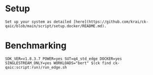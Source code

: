 # Setup
    Set up your system as detailed [here](https://github.com/krai/ck-qaic/blob/main/script/setup.docker/README.md).

# Benchmarking
```
SDK_VER=v1.8.3.7 POWER=yes SUT=q4_std_edge DOCKER=yes SINGLESTREAM_ONLY=yes WORKLOADS="bert" $(ck find ck-qaic:script:run)/run_edge.sh
```
